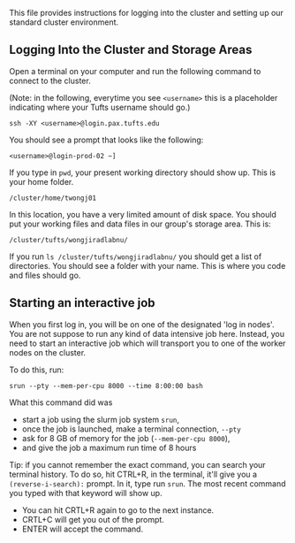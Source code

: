 This file provides instructions for logging into the cluster and setting up our standard cluster environment.

## Logging Into the Cluster and Storage Areas

Open a terminal on your computer and run the following command to connect to the cluster.

(Note: in the following, everytime you see `<username>` this is a placeholder indicating where your Tufts username should go.)

```
ssh -XY <username>@login.pax.tufts.edu
```

You should see a prompt that looks like the following:
```
<username>@login-prod-02 ~]
```

If you type in `pwd`, your present working directory should show up. This is your home folder.
```
/cluster/home/twongj01
```

In this location, you have a very limited amount of disk space. You should put your working files and data files in our group's storage area. This is:

```
/cluster/tufts/wongjiradlabnu/
```

If you run `ls /cluster/tufts/wongjiradlabnu/` you should get a list of directories. You should see a folder with your name. This is where you code and files should go.

## Starting an interactive job

When you first log in, you will be on one of the designated 'log in nodes'. You are not suppose to run any kind of data intensive job here. Instead, you need to start an interactive job which will transport you to one of the worker nodes on the cluster.

To do this, run:

```
srun --pty --mem-per-cpu 8000 --time 8:00:00 bash
```

What this command did was 
* start a job using the slurm job system `srun`,
* once the job is launched, make a terminal connection, `--pty`
* ask for 8 GB of memory for the job (`--mem-per-cpu 8000`),
* and give the job a maximum run time of 8 hours

Tip: if you cannot remember the exact command, you can search your terminal history. To do so, hit CTRL+R, in the terminal, it'll give you a `(reverse-i-search):` prompt. 
In it, type run `srun`. The most recent command you typed with that keyword will show up. 
* You can hit CRTL+R again to go to the next instance.
* CRTL+C will get you out of the prompt.
* ENTER will accept the command.






